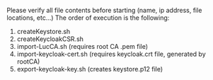 Please verify all file contents before starting (name, ip address, file locations, etc...)  The order of execution is the following:

1. createKeystore.sh
2. createKeycloakCSR.sh
3. import-LucCA.sh  (requires root CA .pem file)
4. import-keycloak-cert.sh  (requires keycloak.crt file, generated by rootCA)
5. export-keycloak-key.sh  (creates keystore.p12 file)
